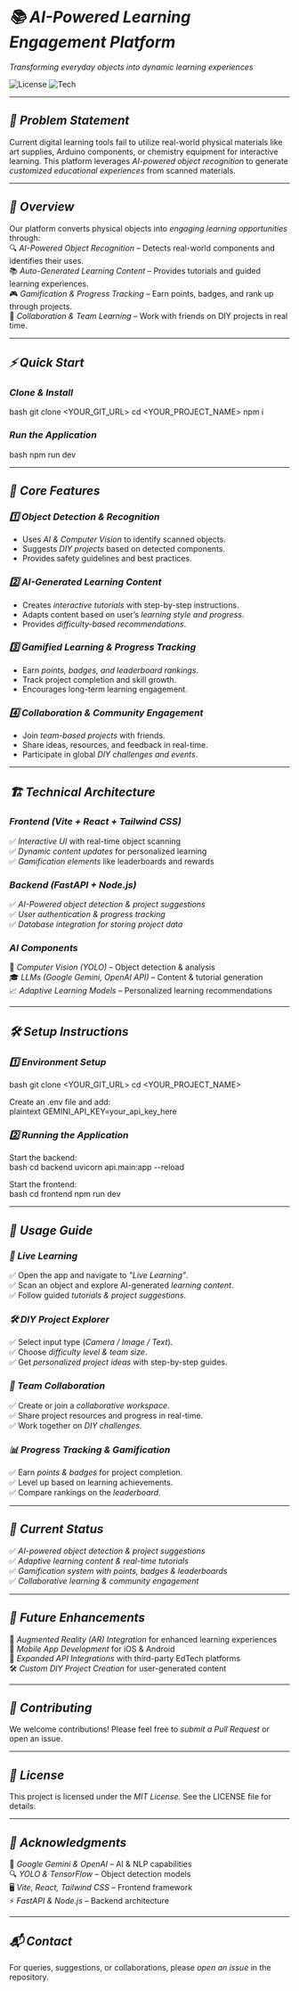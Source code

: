 # *📚 AI-Powered Learning Engagement Platform*  
*Transforming everyday objects into dynamic learning experiences*  

![License](https://img.shields.io/badge/license-MIT-blue) ![Tech](https://img.shields.io/badge/Built%20With-React%20%7C%20TypeScript%20%7C%20Vite%20%7C%20Tailwind%20CSS-brightgreen)  

---

## *📌 Problem Statement*  
Current digital learning tools fail to utilize real-world physical materials like art supplies, Arduino components, or chemistry equipment for interactive learning. This platform leverages *AI-powered object recognition* to generate *customized educational experiences* from scanned materials.  

---

## *🌟 Overview*  
Our platform converts physical objects into *engaging learning opportunities* through:  
🔍 *AI-Powered Object Recognition* – Detects real-world components and identifies their uses.  
📚 *Auto-Generated Learning Content* – Provides tutorials and guided learning experiences.  
🎮 *Gamification & Progress Tracking* – Earn points, badges, and rank up through projects.  
🤝 *Collaboration & Team Learning* – Work with friends on DIY projects in real time.  

---

## *⚡ Quick Start*  

### *Clone & Install*  
bash
git clone <YOUR_GIT_URL>
cd <YOUR_PROJECT_NAME>
npm i


### *Run the Application*  
bash
npm run dev


---

## *🔧 Core Features*  

### *1️⃣ Object Detection & Recognition*  
- Uses *AI & Computer Vision* to identify scanned objects.  
- Suggests *DIY projects* based on detected components.  
- Provides safety guidelines and best practices.  

### *2️⃣ AI-Generated Learning Content*  
- Creates *interactive tutorials* with step-by-step instructions.  
- Adapts content based on user’s *learning style and progress*.  
- Provides *difficulty-based recommendations*.  

### *3️⃣ Gamified Learning & Progress Tracking*  
- Earn *points, badges, and leaderboard rankings*.  
- Track project completion and skill growth.  
- Encourages long-term learning engagement.  

### *4️⃣ Collaboration & Community Engagement*  
- Join *team-based projects* with friends.  
- Share ideas, resources, and feedback in real-time.  
- Participate in global *DIY challenges and events*.  

---

## *🏗 Technical Architecture*  

### *Frontend (Vite + React + Tailwind CSS)*  
✅ *Interactive UI* with real-time object scanning  
✅ *Dynamic content updates* for personalized learning  
✅ *Gamification elements* like leaderboards and rewards  

### *Backend (FastAPI + Node.js)*  
✅ *AI-Powered object detection & project suggestions*  
✅ *User authentication & progress tracking*  
✅ *Database integration for storing project data*  

### *AI Components*  
🧠 *Computer Vision (YOLO)* – Object detection & analysis  
🎓 *LLMs (Google Gemini, OpenAI API)* – Content & tutorial generation  
📈 *Adaptive Learning Models* – Personalized learning recommendations  

---

## *🛠 Setup Instructions*  

### *1️⃣ Environment Setup*  
bash
git clone <YOUR_GIT_URL>
cd <YOUR_PROJECT_NAME>

Create an .env file and add:  
plaintext
GEMINI_API_KEY=your_api_key_here


### *2️⃣ Running the Application*  
Start the backend:  
bash
cd backend
uvicorn api.main:app --reload

Start the frontend:  
bash
cd frontend
npm run dev


---

## *🚀 Usage Guide*  

### *🔬 Live Learning*  
✅ Open the app and navigate to *"Live Learning"*.  
✅ Scan an object and explore AI-generated *learning content*.  
✅ Follow guided *tutorials & project suggestions*.  

### *🛠 DIY Project Explorer*  
✅ Select input type (*Camera / Image / Text*).  
✅ Choose *difficulty level & team size*.  
✅ Get *personalized project ideas* with step-by-step guides.  

### *👥 Team Collaboration*  
✅ Create or join a *collaborative workspace*.  
✅ Share project resources and progress in real-time.  
✅ Work together on *DIY challenges*.  

### *📊 Progress Tracking & Gamification*  
✅ Earn *points & badges* for project completion.  
✅ Level up based on learning achievements.  
✅ Compare rankings on the *leaderboard*.  

---

## *📌 Current Status*  

✅ *AI-powered object detection & project suggestions*  
✅ *Adaptive learning content & real-time tutorials*  
✅ *Gamification system with points, badges & leaderboards*  
✅ *Collaborative learning & community engagement*  

---

## *🔮 Future Enhancements*  

🚀 *Augmented Reality (AR) Integration* for enhanced learning experiences  
📱 *Mobile App Development* for iOS & Android  
🔗 *Expanded API Integrations* with third-party EdTech platforms  
🛠 *Custom DIY Project Creation* for user-generated content  

---

## *🤝 Contributing*  
We welcome contributions! Please feel free to *submit a Pull Request* or open an issue.  

---

## *📜 License*  
This project is licensed under the *MIT License*. See the LICENSE file for details.  

---

## *🙏 Acknowledgments*  
🎯 *Google Gemini & OpenAI* – AI & NLP capabilities  
🔍 *YOLO & TensorFlow* – Object detection models  
🖥 *Vite, React, Tailwind CSS* – Frontend framework  
⚡ *FastAPI & Node.js* – Backend architecture  

---

## *📬 Contact*  
For queries, suggestions, or collaborations, please *open an issue* in the repository.
